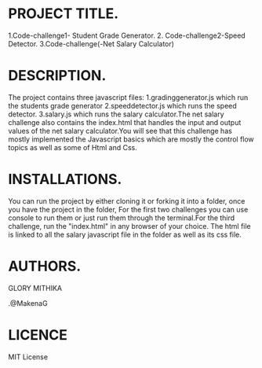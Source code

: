 # PROJECT TITLE.

1.Code-challenge1- Student Grade Generator. 2. Code-challenge2-Speed Detector. 3.Code-challenge(-Net Salary Calculator)

# DESCRIPTION.

The project contains three javascript files: 1.gradinggenerator.js which run the students grade generator 2.speeddetector.js which runs the speed detector. 3.salary.js which runs the salary calculator.The net salary challenge  also contains the index.html that handles the input and output values of the net salary calculator.You will see that this challenge has mostly implemented the Javascript basics which are mostly the control flow topics as well as some of Html and Css.

# INSTALLATIONS.

You can run the project by either cloning it or forking it into a folder, once you have the project in the folder, For the first two challenges you can use console to run them or just run them through the terminal.For the third challenge, run the "index.html" in any browser of your choice. The html file is linked to all the salary javascript file in the folder as well as its css file.

# AUTHORS.
GLORY MITHIKA

.@MakenaG

# LICENCE
MIT License



 

